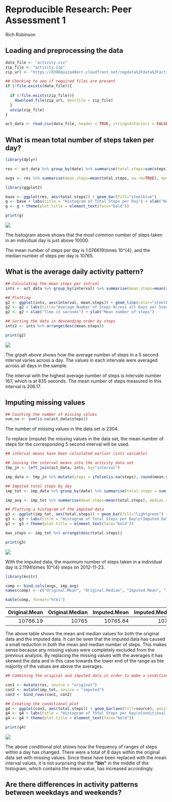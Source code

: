 # Reproducible Research: Peer Assessment 1
Rich Robinson  


## Loading and preprocessing the data

```r
data_file <- "activity.csv"
zip_file <- "activity.zip"
zip_url <- "https://d396qusza40orc.cloudfront.net/repdata%2Fdata%2Factivity.zip"

## Checking to see if required files are present
if (!file.exists(data_file)){
  
  if (!file.exists(zip_file)){
    download.file(zip_url, destfile = zip_file)
  }  
  unzip(zip_file)
}

act_data <- read.csv(data_file, header = TRUE, stringsAsFactors = FALSE)
```


## What is mean total number of steps taken per day?

```r
library(dplyr)

res <- act_data %>% group_by(date) %>% summarise(total.steps=sum(steps))

avgs <- res %>% summarise(mean.steps=mean(total.steps, na.rm=TRUE), median.steps=median(total.steps, na.rm=TRUE))
```

```r
library(ggplot2)

base <- ggplot(res, aes(total.steps)) + geom_bar(fill="steelblue")
g <- base + labs(title = "Histogram of Total Steps per Day") + xlab("Number of Steps in a Day") + ylab("Frequency")
g <- g + theme(plot.title = element_text(face="bold"))

print(g)
```

![](PA1_template_files/figure-html/mean-plot-1.png) 

The histogram above shows that the most common number of steps taken in an individual day is just above 10000.

The mean number of steps per day is 1.076619\times 10^{4}, and the median number of steps per day is 10765.


## What is the average daily activity pattern?

```r
## Calculating the mean steps per intrval
ints <- act_data %>% group_by(interval) %>% summarise(mean.steps=mean(steps, na.rm=TRUE))

## Plotting
g2 <- ggplot(ints, aes(interval, mean.steps)) + geom_line(color="steelblue", size=1)
g2 <- g2 + labs(title="Average Number of Steps Across all Days per 5sec Interval") + theme(plot.title = element_text(face="bold"))
g2 <- g2 + xlab("Time in seconds") + ylab("Mean number of steps")

## Sorting the data in descending order by steps
ints2 <- ints %>% arrange(desc(mean.steps))

print(g2)
```

![](PA1_template_files/figure-html/daily-1.png) 

The grpah above shows how the average number of steps in a 5 second interval varies across a day. The values in each intervale were averaged across all days in the sample.

The interval with the highest average number of steps is intervale number 167, which is at 835 seconds. The mean number of steps measured in this interval is 206.17.

## Imputing missing values

```r
## Counting the number of missing values
num_na <- sum(is.na(act_data$steps))
```

The number of missing values in the data set is 2304.

To replace (impute) the missing values in the data set, the mean number of steps for the corresponding 5 second interval will be used.


```r
## interval means have been calculated earlier (ints variable)

## Joining the interval means into the activity data set
tmp_jn <- left_join(act_data, ints, by="interval")

imp_data <- tmp_jn %>% mutate(steps = ifelse(is.na(steps), round(mean.steps, digits=0), steps))

## Imputed total steps by day
imp_tot <- imp_data %>% group_by(date) %>% summarise(total.steps = sum(steps))

imp_avg <- imp_tot %>% summarise(mean.steps=mean(total.steps), median.steps=median(total.steps))

## Plotting a histogram of the imputed data
g3 <- ggplot(imp_tot, aes(total.steps)) + geom_bar(fill="lightgreen")
g3 <- g3 + labs(title = "Histogram of Total Steps per Day\n(Imputed Data)") + xlab("Number of Steps in a Day") + ylab("Frequency")
g3 <- g3 + theme(plot.title = element_text(face="bold"))

max_steps <- imp_tot %>% arrange(desc(total.steps))

print(g3)
```

![](PA1_template_files/figure-html/impute-1.png) 

With the imputed data, the maximum number of steps taken in a individual day is 2.1194\times 10^{4} steps on 2012-11-23.


```r
library(knitr)

comp <- bind_cols(avgs, imp_avg)
names(comp) <- c("Original.Mean", "Original.Median", "Imputed.Mean", "Imputed.Median")

kable(comp, format="html")
```

<table>
 <thead>
  <tr>
   <th style="text-align:right;"> Original.Mean </th>
   <th style="text-align:right;"> Original.Median </th>
   <th style="text-align:right;"> Imputed.Mean </th>
   <th style="text-align:right;"> Imputed.Median </th>
  </tr>
 </thead>
<tbody>
  <tr>
   <td style="text-align:right;"> 10766.19 </td>
   <td style="text-align:right;"> 10765 </td>
   <td style="text-align:right;"> 10765.64 </td>
   <td style="text-align:right;"> 10762 </td>
  </tr>
</tbody>
</table>


The above table shows the mean and median values for both the original data and the imputed data. It can be seen that the imputed data has caused a small reduction in both the mean and median number of steps. This makes sense because any missing values were completely excluded from the previous analysis. By replacing the missing values with the averages it has skewed the data and in this case towards the lower end of the range as hte majority of the values are above the averages.


```r
## Combining the original and imputed data in order to make a conditional historgram

con1 <- mutate(res, source = "original")
con2 <- mutate(imp_tot, source = "imputed")
con3 <- bind_rows(con1, con2)

## Creating the conditional plot
g4 <- ggplot(con3, aes(total.steps)) + geom_bar(aes(fill=source), position = "dodge")
g4 <- g4 + labs(title = "Histogram of Total Steps per Day\nConditional Plot") + xlab("Number of Steps in a Day") + ylab("Frequency")
g4 <- g4 + theme(plot.title = element_text(face="bold"))

print(g4)
```

![](PA1_template_files/figure-html/con-plot-1.png) 

The above conditional plot shows how the frequency of ranges of steps within a day has changed. There were a total of 8 days within the original data set with missing values. Since these have been replaced with the mean interval values, it is not surprising that the **"bin"** in the middle of the histogram, which contains the mean value, has increased accordingly.



## Are there differences in activity patterns between weekdays and weekends?
